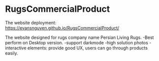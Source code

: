 # RugsCommercialProduct
The website deployment: https://evansnguyen.github.io/RugsCommercialProduct/

The website designed for rugs company name Persian Living Rugs. 
-Best perform on Desktop version.
-support darkmode
-high solution photos
-interactive elements: provide good UX, users can go through products easily.
